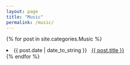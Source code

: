 ```yaml
---
layout: page
title: "Music"
permalink: /music/
---
```


{% for post in site.categories.Music %}
 <li><span>{{ post.date | date_to_string }}</span> &nbsp; <a href="{{ post.url }}">{{ post.title }}</a></li>
{% endfor %}
